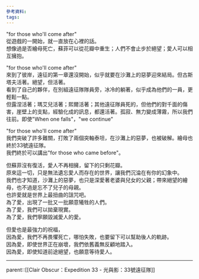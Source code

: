 ```yaml
---
參考資料:
tags:
---
```

"for those who'll come after"  
從遊戲的一開始，就一直放在心裡的話。  
想像過是否繪母死亡，蘇菲可以從花瓣中重生；人們不會止步於絕望；愛人可以相互擁抱。  
  
"for those who'll come after"  
來到了彼岸，遠征的第一章還沒開始，似乎就要在沙灘上的惡夢迎來結局。但古斯塔夫活著。絕望，但活著。  
看到了自己的夥伴，在別組遠征隊隊員旁，冰冷的躺著，似乎成為他們的一員，更輕鬆一點。  
但露涅活著；瑪艾兒活著；熙爾活著；其他遠征隊員死的，但他們的對千面的傷害，崖壁上的支點，經驗化成的訊息，都還活著。孤寂、無力變成薄霧，所以我們往前。即使"When one falls"，"we continue"  
  
"for those who'll come after"  
我們突破了許多難關，打敗了兩個突軸泰坦，在沙灘上的惡夢，也被破解。繪母也終於33號遠征隊。  
我們終於可以講出"for those who came before"。  
  
但蘇菲沒有復活，愛人不再相擁，留下的只剩花瓣。  
原來這一切，只是無法遺忘愛人而存在的世界，讓我們沉淪在有你的幻象中。  
我們也才知道，沙灘上的惡夢，也只是深愛著老婆與兒女的父親；帶來絕望的繪母，也不過是忘不了兒子的母親。  
也許愛就是世界上最扭曲的詛咒吧。  
為了愛，出現了一批又一批願意犧牲的人們。  
為了愛，我們可以拋棄現實。  
為了愛，我們寧願毀滅愛人的愛。  
  
但愛也是最強力的祝福，  
因為愛，我們不再畏懼死亡，哪怕失敗，也要留下可以幫助後人的軌跡。  
因為愛，即使世界正在崩壞，我們依舊義無反顧地踏入。  
因為愛，即使知道前途絕望，也願意等待愛人。
- - -
parent::[[Clair Obscur：Expedition 33 - 光與影：33號遠征隊]]